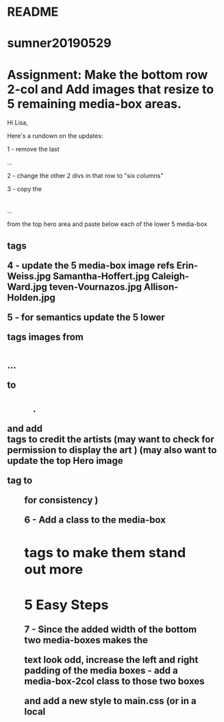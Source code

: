 # README
# sumner20190529
# Assignment: Make the bottom row 2-col and Add images that resize to 5 remaining media-box areas.

Hi Lisa,

Here's a rundown on the updates:

1 - remove the last <div class="four columns"> ... </div>

2 - change the other 2 divs in that row to "six columns"

3 - copy the <p style="padding:20px 0 0 0;" class="center"><img>...</p> from the top hero area and paste below each of the lower 5 media-box <h2> tags

4 - update the 5 media-box image refs
  Erin-Weiss.jpg
  Samantha-Hoffert.jpg
  Caleigh-Ward.jpg
  teven-Vournazos.jpg
  Allison-Holden.jpg

5 - for semantics update the 5 lower  <p> tags images from 
<p style="padding:20px 0 0 0;" class="center">...</p>
to
<figure style="padding:10px 20px 0 20px;" class="center">.</figure>
and add 
<figcaption> 
tags to credit the artists
(may want to check for permission to display the art )
(may also want to update the top Hero image <p> tag to <figure> for consistency )

6 - Add a class to the media-box <H2> tags to make them stand out more
 <h2 class="text21">5 Easy Steps</h2>

 7 - Since the added width of the bottom two media-boxes makes the <p> text look odd, increase the left and right padding of the media boxes - add a media-box-2col class to those two boxes 
 <div class="media-box-content media-box-2col">

 and add a new style to main.css (or in a local <style> tag until this gets approved for main.css)

  .media-box-content.media-box-2col {
    padding: 20px 22px 12px 22px;
  }

8 -  In the media query for mobile, make the padding for these bottom two media-boxes match the padding of the other 3, 

  /* Smaller than mobile */
  @media (max-width: 550px) {
    .mobile-center {text-align:center;}
    
    .media-box-content.media-box-2col {
      padding: 20px 12px 12px 12px;
    }
  }
--------------------------


Some minor tweaks: 
the padding-bottom of the media-boxes seems a little tight.
I added 8 pixels with an inline <style> tag

.media-box-content { padding: 20px 12px 18px 12px; }

Also, using display: flex should make all the media-boxes the same height
  
.tb-padding-10 { display:flex; flex-wrap:wrap; }
.tb-padding-10 .columns { display:flex;  }
.media-content-box {display:flex; }


-------------------------------

That should do it. 
The only style changes needed are in step 7 & 8 and the inline style change in step 5. 

---------------------------



As a side note, this page showed a 404 error and a Depracated warning in the console, which also appears on the live site: https://byonewtown.org/

The 404 can be addressed by adding a favicon.ico file to the images folder (for some reason they reference a .png file)

The warning involves a recent XMLHttpRequest2 spec change. 
Here are a few related comments:

https://developers.google.com/web/updates/2012/01/Getting-Rid-of-Synchronous-XHRs
https://x443.wordpress.com/2012/12/01/why-you-should-use-xmlhttprequest-asynchronously/
https://github.com/jquery/jquery/issues/3975
http://www.codecheese.com/2017/03/fix-synchronous-xmlhttprequest-on-the-main-thread-is-deprecated/

I'll check in with you tomorrow, or please call or email me if you have any questions or concerns. 

Thanks!
Sean O'
203 561 5797


